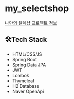 # my_selectshop
[나만의 셀렉샵 프로젝트 정보](https://dev-rara.notion.site/MySelectShop-42023e51f61d4034a05c31c488d10fcd)

## 🛠️Tech Stack
* HTML/CSS/JS
* Spring Boot
* Spring Data JPA
* JWT
* Lombok
* Thymeleaf
* H2 Database
* Naver OpenApi<br>
